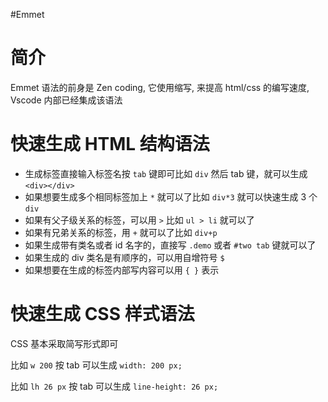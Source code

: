 #Emmet

# 简介

Emmet 语法的前身是 Zen coding, 它使用缩写, 来提高 html/css 的编写速度, Vscode 内部已经集成该语法

# 快速生成 HTML 结构语法

- 生成标签直接输入标签名按 `tab` 键即可比如 `div` 然后 tab 键，就可以生成 `<div></div>`
- 如果想要生成多个相同标签加上 `*` 就可以了比如 `div*3` 就可以快速生成 3 个 `div`
- 如果有父子级关系的标签，可以用 `>` 比如 `ul > li` 就可以了
- 如果有兄弟关系的标签，用 `+` 就可以了比如 `div+p`
- 如果生成带有类名或者 id 名字的，直接写 `.demo` 或者 `#two tab` 键就可以了
- 如果生成的 div 类名是有顺序的，可以用自增符号 `$`
- 如果想要在生成的标签内部写内容可以用  `{ }`  表示

# 快速生成 CSS 样式语法

CSS 基本采取简写形式即可

​比如 `w 200` 按 tab 可以生成  `width: 200 px;`

比如 `lh 26 px` 按 tab 可以生成  `line-height: 26 px;`
